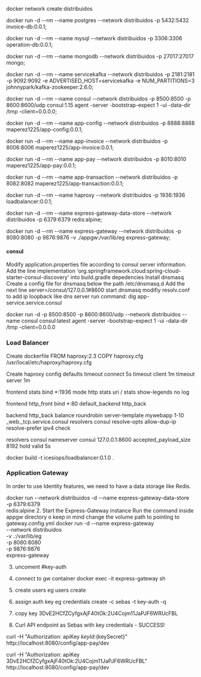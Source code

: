docker network create distribuidos

docker run -d --rm --name postgres --network distribuidos -p 5432:5432 invoice-db:0.0.1;

docker run -d --rm --name mysql --network distribuidos -p 3306:3306 operation-db:0.0.1;

docker run -d --rm --name mongodb --network distribuidos -p 27017:27017 mongo;

docker run -d --rm --name servicekafka --network distribuidos -p 2181:2181 -p 9092:9092 -e ADVERTISED_HOST=servicekafka -e NUM_PARTITIONS=3 johnnypark/kafka-zookeeper:2.6.0;

docker run -d --rm --name consul --network distribuidos -p 8500:8500 -p 8600:8600/udp consul:1.15 agent -server -bootstrap-expect 1 -ui -data-dir /tmp -client=0.0.0.0;

docker run -d --rm --name app-config --network distribuidos -p 8888:8888 maperez1225/app-config:0.0.1;

docker run -d --rm --name app-invoice --network distribuidos -p 8006:8006 maperez1225/app-invoice:0.0.1;

docker run -d --rm --name app-pay --network distribuidos -p 8010:8010 maperez1225/app-pay:0.0.1;

docker run -d --rm --name app-transaction --network distribuidos -p 8082:8082 maperez1225/app-transaction:0.0.1;

docker run -d --rm --name haproxy --network distribuidos -p 1936:1936 loadbalancer:0.0.1;

docker run -d --rm --name express-gateway-data-store --network distribuidos -p 6379:6379 redis:alpine;

docker run -d --rm --name express-gateway --network distribuidos -p 8080:8080 -p 9876:9876 -v ./appgw:/var/lib/eg express-gateway;

#### consul

Modify application.properties file according to consul server information.
Add the line  implementation 'org.springframework.cloud:spring-cloud-starter-consul-discovery' into build.gradle depedencies
Install dnsmasq
Create a config file for dnsmasq below the path /etc/dnsmasq.d
Add the next line server=/consul/127.0.0.1#8600
start dnsmasq
modifiy resolv.conf to add ip loopback like dns server
run command: dig app-service.service.consul

docker run -d -p 8500:8500 -p 8600:8600/udp --network distribuidos --name consul consul:latest agent -server -bootstrap-expect 1 -ui -data-dir /tmp -client=0.0.0.0

### Load Balancer
Create dockerfile 
FROM haproxy:2.3
COPY haproxy.cfg /usr/local/etc/haproxy/haproxy.cfg

Create haproxy config
defaults
   timeout connect 5s
   timeout client 1m
   timeout server 1m

frontend stats
   bind *:1936
   mode http
   stats uri /
   stats show-legends
   no log

frontend http_front
   bind *:80
   default_backend http_back

backend http_back
    balance roundrobin
    server-template mywebapp 1-10 _web._tcp.service.consul resolvers consul resolve-opts allow-dup-ip resolve-prefer ipv4 check

resolvers consul
    nameserver consul 127.0.0.1:8600
    accepted_payload_size 8192
    hold valid 5s

docker build -t icesiops/loadbalancer:0.1.0 .

### Application Gateway

In order to use Identity features, we need to have a data storage like Redis.

docker run --network distribuidos -d --name express-gateway-data-store \
                -p 6379:6379 \
                redis:alpine
2. Start the Express-Gateway instance
Run the command inside appgw directory o keep in mind change the volume path to pointing to gateway.config.yml
docker run -d --name express-gateway \
    --network distribuidos \
    -v .:/var/lib/eg \
    -p 8080:8080 \
    -p 9876:9876 \
    express-gateway

3. uncoment #key-auth
4. connect to gw container
docker exec -it express-gateway sh

5. create users
eg users create

6. assign auth key
eg credentials create -c sebas -t key-auth -q

7. copy key 3DvE2HCfZCyfgxAjF40tOk:2U4Cojm11JaPJF6WRUcFBL

8. Curl API endpoint as Sebas  with key credentials - SUCCESS!

curl -H "Authorization: apiKey ${keyId}:${keySecret}" http://localhost:8080/config/app-pay/dev

curl -H "Authorization: apiKey 3DvE2HCfZCyfgxAjF40tOk:2U4Cojm11JaPJF6WRUcFBL" http://localhost:8080/config/app-pay/dev
